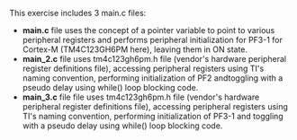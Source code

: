 This exercise includes 3 main.c files:</br>

- **main.c** file uses the concept of a pointer variable to point to various peripheral registers and performs peripheral initialization for PF3-1 for Cortex-M (TM4C123GH6PM here), leaving them in ON state.
- **main_2.c** file uses tm4c123gh6pm.h file (vendor's hardware peripheral register definitions file), accessing peripheral registers using TI's naming convention, performing initialization of PF2 andtoggling with a pseudo delay using while() loop blocking code.
- **main_3.c** file file uses tm4c123gh6pm.h file (vendor's hardware peripheral register definitions file), accessing peripheral registers using TI's naming convention, performing initialization of PF3-1 and toggling with a pseudo delay using while() loop blocking code.
